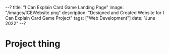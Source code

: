 --?
title: "I Can Explain Card Game Landing Page"
image: "/images/ICEWebsite.png"
description: "Designed and Created Website for I Can Explain Card Game Project"
tags: ["Web Development"]
date: "June 2022"
--?

# Project thing